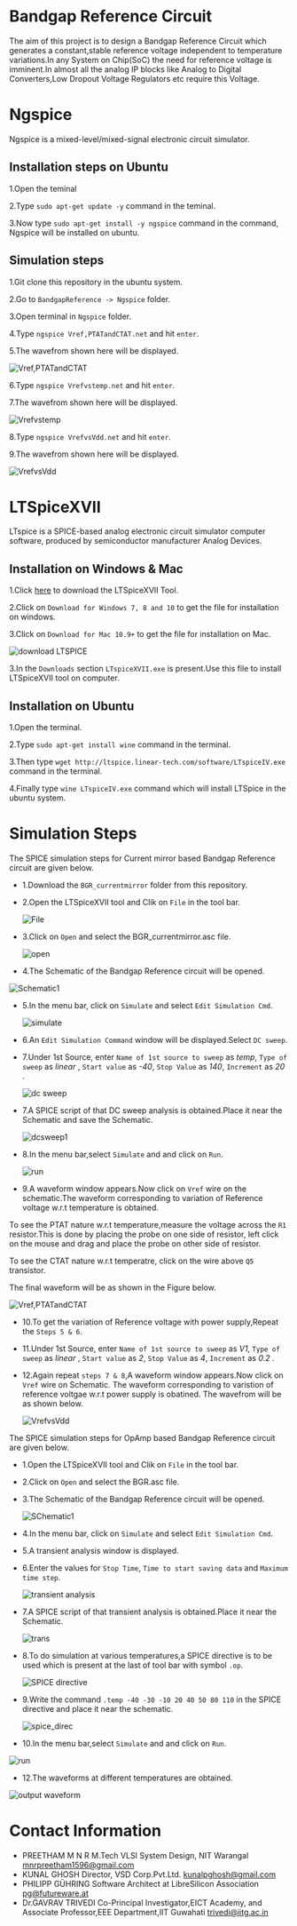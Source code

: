 # Bandgap Reference Circuit
The aim of this project is to design a Bandgap Reference Circuit which generates a constant,stable reference voltage independent to temperature variations.In any System on Chip(SoC) the need for reference voltage is imminent.In almost all the analog IP blocks like Analog to Digital Converters,Low Dropout Voltage Regulators etc require this Voltage.
# Ngspice
Ngspice is a mixed-level/mixed-signal electronic circuit simulator.
## Installation steps on Ubuntu
1.Open the teminal 
 
2.Type `sudo apt-get update -y` command in the teminal.
 
3.Now type `sudo apt-get install -y ngspice` command in the command, Ngspice will be installed on ubuntu.
## Simulation steps
 1.Git clone this repository in the ubuntu system.
 
 2.Go to `BandgapReference -> Ngspice` folder.
 
 3.Open terminal in `Ngspice` folder.
 
 4.Type `ngspice Vref,PTATandCTAT.net` and hit `enter`.
 
 5.The wavefrom shown here will be displayed.
 
   ![Vref,PTATandCTAT](https://user-images.githubusercontent.com/26677041/85126997-34201d80-b24c-11ea-80e2-a27458395a82.png)
 
 6.Type `ngspice Vrefvstemp.net` and hit `enter`.
 
 7.The wavefrom shown here will be displayed.
 
  ![Vrefvstemp](https://user-images.githubusercontent.com/26677041/85127001-35e9e100-b24c-11ea-9a4b-38a4b52cd10e.png)
  
 8.Type `ngspice VrefvsVdd.net` and hit `enter`.
 
 9.The wavefrom shown here will be displayed.
 
 ![VrefvsVdd](https://user-images.githubusercontent.com/26677041/85127002-36827780-b24c-11ea-9c7f-cbad51829f81.png)


# LTSpiceXVII 
LTspice is a SPICE-based analog electronic circuit simulator computer software, produced by semiconductor manufacturer Analog Devices.
## Installation on Windows & Mac
1.Click [here](https://www.analog.com/en/design-center/design-tools-and-calculators/ltspice-simulator.html) to download the LTSpiceXVII Tool.

2.Click on `Download for Windows 7, 8 and 10` to get the file for installation on windows.

3.Click on `Download for Mac 10.9+` to get the file for installation on Mac.

![download LTSPICE](https://user-images.githubusercontent.com/26677041/84537595-b02ada80-ad0d-11ea-93f8-31fd166bb32b.PNG)

3.In the `Downloads` section `LTspiceXVII.exe` is present.Use this file to install LTSpiceXVII tool on computer.
## Installation on Ubuntu
1.Open the terminal.

2.Type `sudo apt-get install wine` command in the terminal.

3.Then type `wget http://ltspice.linear-tech.com/software/LTspiceIV.exe` command in the terminal.

4.Finally type `wine LTspiceIV.exe` command which will install LTSpice in the ubuntu system. 

# Simulation Steps
The SPICE simulation steps for Current mirror based Bandgap Reference circuit are given below.
* 1.Download the `BGR_currentmirror` folder from this repository.
* 2.Open the LTSpiceXVII tool and Clik on `File` in the tool bar.

     ![File](https://user-images.githubusercontent.com/26677041/84565859-fb82ce80-ad89-11ea-90b9-cf9ab1d03a54.PNG)

* 3.Click on `Open` and select the BGR_currentmirror.asc file.

     ![open](https://user-images.githubusercontent.com/26677041/84565860-fcb3fb80-ad89-11ea-83f6-1eb66e21e05d.png)

* 4.The Schematic of the Bandgap Reference circuit will be opened.

![Schematic1](https://user-images.githubusercontent.com/26677041/85134054-83207f80-b259-11ea-9524-ae8c7bb1db99.PNG)
    
* 5.In the menu bar, click on `Simulate` and select `Edit Simulation Cmd`.

   ![simulate](https://user-images.githubusercontent.com/26677041/84565993-2f122880-ad8b-11ea-93e7-f58376179007.png)

* 6.An `Edit Simulation Command` window will be displayed.Select `DC sweep`.
* 7.Under 1st Source, enter `Name of 1st source to sweep` as *temp*, `Type of sweep` as *linear* , `Start value` as *-40*, `Stop Value` as *140*, `Increment` as *20* .

  ![dc sweep](https://user-images.githubusercontent.com/26677041/84700868-94277300-af71-11ea-9874-732eb74f3bba.PNG)

* 7.A SPICE script of that DC sweep analysis is obtained.Place it near the Schematic and save the Schematic.

  ![dcsweep1](https://user-images.githubusercontent.com/26677041/84700874-9558a000-af71-11ea-8e03-2c473aecebc8.PNG)

* 8.In the menu bar,select `Simulate` and and click on `Run`.

  ![run](https://user-images.githubusercontent.com/26677041/84566126-6a612700-ad8c-11ea-9e03-8af9b4391ada.png)

* 9.A waveform window appears.Now click on `Vref` wire on the schematic.The waveform corresponding to variation of Reference voltage w.r.t temperature is obtained.

To see the PTAT nature w.r.t temperature,measure the voltage across the `R1` resistor.This is done by placing the probe on one side of resistor, left click on the mouse and drag and place the probe on other side of resistor.

To see the CTAT nature w.r.t temperatre, click on the wire above `Q5` transistor.

The final waveform will be as shown in the Figure below.

  ![Vref,PTATandCTAT](https://user-images.githubusercontent.com/26677041/85134057-83b91600-b259-11ea-97fd-03ba694bb6af.png)

* 10.To get the variation of Reference voltage with power supply,Repeat the `Steps 5 & 6`.

* 11.Under 1st Source, enter `Name of 1st source to sweep` as *V1*, `Type of sweep` as *linear* , `Start value` as *2*, `Stop Value` as *4*, `Increment` as *0.2* .

* 12.Again repeat `steps 7 & 8`,A waveform window appears.Now click on `Vref` wire on Schematic. The waveform corresponding to varistion of reference voltgae w.r.t power supply is obatined.
The wavefrom will be as shown below.

  ![VrefvsVdd](https://user-images.githubusercontent.com/26677041/85134062-84ea4300-b259-11ea-9f55-33c27609a8ca.png)
  
The SPICE simulation steps for OpAmp based Bandgap Reference circuit  are given below.
* 1.Open the LTSpiceXVII tool and Clik on `File` in the tool bar.

* 2.Click on `Open` and select the BGR.asc file.

* 3.The Schematic of the Bandgap Reference circuit will be opened.

  ![SChematic1](https://user-images.githubusercontent.com/26677041/84565863-fde52880-ad89-11ea-8ed6-d200b7935026.png)

* 4.In the menu bar, click on `Simulate` and select `Edit Simulation Cmd`.

* 5.A transient analysis window is displayed.
* 6.Enter the values for `Stop Time`, `Time to start saving data` and `Maximum time step`.

  ![transient analysis](https://user-images.githubusercontent.com/26677041/84565999-31748280-ad8b-11ea-842a-2a163d9b1618.PNG)

* 7.A SPICE script of that transient analysis is obtained.Place it near the Schematic.

  ![trans](https://user-images.githubusercontent.com/26677041/84565998-30dbec00-ad8b-11ea-8e08-1e461fde2a8a.png)

* 8.To do simulation at various temperatures,a SPICE directive is to be used which is present at the last of tool bar with symbol `.op`.

  ![SPICE directive](https://user-images.githubusercontent.com/26677041/84565996-30435580-ad8b-11ea-8048-7045b1463295.png)

* 9.Write the command `.temp -40 -30 -10 20 40 50 80 110` in the SPICE directive and place it near the schematic.

  ![spice_direc](https://user-images.githubusercontent.com/26677041/84565997-30435580-ad8b-11ea-8a71-6572a6db36e2.PNG)

* 10.In the menu bar,select `Simulate` and and click on `Run`.

![run](https://user-images.githubusercontent.com/26677041/84566126-6a612700-ad8c-11ea-9e03-8af9b4391ada.png)

* 12.The waveforms at different temperatures are obtained.

![output waveform](https://user-images.githubusercontent.com/26677041/84566125-69c89080-ad8c-11ea-9dee-af15fa68dada.png)


# Contact Information
* PREETHAM M N R M.Tech VLSI System Design, NIT Warangal mnrpreetham1596@gmail.com
* KUNAL GHOSH Director, VSD Corp.Pvt.Ltd. kunalpghosh@gmail.com
* PHILIPP GÜHRING Software Architect at LibreSilicon Association pg@futureware.at
* Dr.GAVRAV TRIVEDI Co-Principal Investigator,EICT Academy,
  and Associate Professor,EEE Department,IIT Guwahati trivedi@iitg.ac.in

